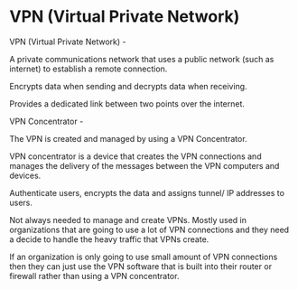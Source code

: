 # VPN \(Virtual Private Network\)

VPN \(Virtual Private Network\) -

A private communications network that uses a public network \(such as internet\) to establish a remote connection.

Encrypts data when sending and decrypts data when receiving.

Provides a dedicated link between two points over the internet.

VPN Concentrator -

The VPN is created and managed by using a VPN Concentrator.

VPN concentrator is a device that creates the VPN connections and manages the delivery of the messages between the VPN computers and devices.

Authenticate users, encrypts the data and assigns tunnel/ IP addresses to users.

Not always needed to manage and create VPNs. Mostly used in organizations that are going to use a lot of VPN connections and they need a decide to handle the heavy traffic that VPNs create.

If an organization is only going to use small amount of VPN connections then they can just use the VPN software that is built into their router or firewall rather than using a VPN concentrator.

